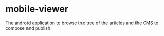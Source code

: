 # mobile-viewer
The android application to browse the tree of the articles and the CMS to compose and publish.
